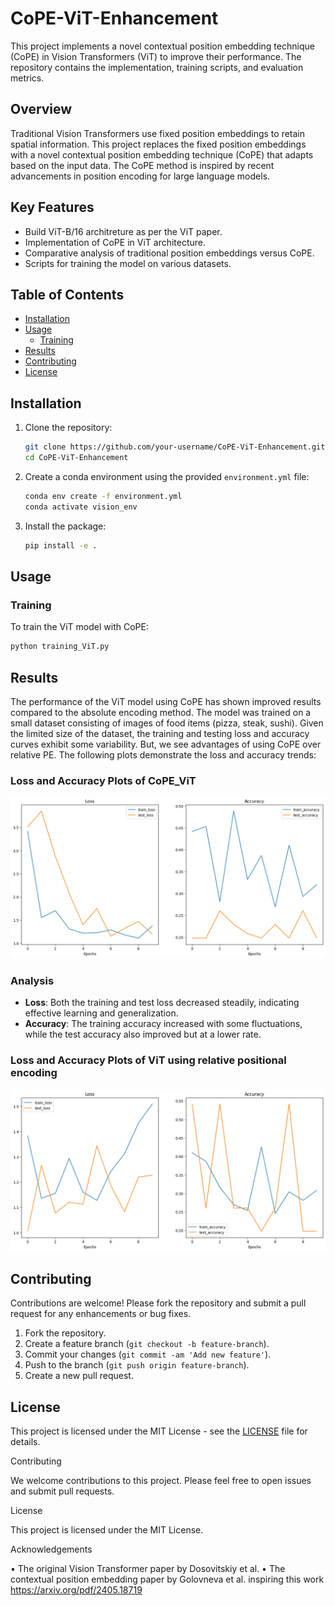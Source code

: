 # CoPE-ViT-Enhancement
This project implements a novel contextual position embedding technique (CoPE) in Vision Transformers (ViT) to improve their performance. The repository contains the implementation, training scripts, and evaluation metrics.



## Overview

Traditional Vision Transformers use fixed position embeddings to retain spatial information. This project replaces the fixed position embeddings with a novel contextual position embedding technique (CoPE) that adapts based on the input data. The CoPE method is inspired by recent advancements in position encoding for large language models.

## Key Features

- Build ViT-B/16 architreture as per the ViT paper. 
- Implementation of CoPE in ViT architecture.
- Comparative analysis of traditional position embeddings versus CoPE.
- Scripts for training the model on various datasets.


## Table of Contents

- [Installation](#installation)
- [Usage](#usage)
  - [Training](#training)
- [Results](#results)
- [Contributing](#contributing)
- [License](#license)


## Installation

1. Clone the repository:

   ```bash
   git clone https://github.com/your-username/CoPE-ViT-Enhancement.git
   cd CoPE-ViT-Enhancement
   ```

2. Create a conda environment using the provided `environment.yml` file:

    ```bash
    conda env create -f environment.yml
    conda activate vision_env
    ```

3. Install the package:

    ```bash
    pip install -e .
    ```


## Usage

### Training

To train the ViT model with CoPE:

```bash
python training_ViT.py
```


## Results

The performance of the ViT model using CoPE has shown improved results compared to the absolute encoding method. The model was trained on a small dataset consisting of images of food items (pizza, steak, sushi). Given the limited size of the dataset, the training and testing loss and accuracy curves exhibit some variability. But, we see advantages of using CoPE over relative PE. The following plots demonstrate the loss and accuracy trends:

### Loss and Accuracy Plots of CoPE_ViT

![Plot](CoPE_ViT_results.png)

### Analysis

- **Loss**: Both the training and test loss decreased steadily, indicating effective learning and generalization.
- **Accuracy**: The training accuracy increased with some fluctuations, while the test accuracy also improved but at a lower rate.

### Loss and Accuracy Plots of ViT using relative positional encoding

![Plot](ViT_result.png)



## Contributing

Contributions are welcome! Please fork the repository and submit a pull request for any enhancements or bug fixes.

1. Fork the repository.
2. Create a feature branch (`git checkout -b feature-branch`).
3. Commit your changes (`git commit -am 'Add new feature'`).
4. Push to the branch (`git push origin feature-branch`).
5. Create a new pull request.

## License

This project is licensed under the MIT License - see the [LICENSE](LICENSE) file for details.



Contributing

We welcome contributions to this project. Please feel free to open issues and submit pull requests.

License

This project is licensed under the MIT License.

Acknowledgements

•	The original Vision Transformer paper by Dosovitskiy et al. 
•	The contextual position embedding paper by Golovneva et al. inspiring this work https://arxiv.org/pdf/2405.18719